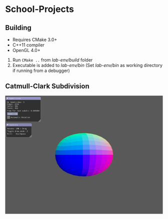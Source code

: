 # School-Projects

## Building
* Requires CMake 3.0+
* C++11 compiler
* OpenGL 4.0+

1. Run `CMake ..` from *lab-env/build* folder
2. Executable is added to *lab-env/bin* (Set *lab-env/bin* as working directory if running from a debugger)


## Catmull-Clark Subdivision

![alt-text](https://github.com/TotalHansson/School-Projects/blob/master/images/half-edge_mesh_CCSubdivision.png)